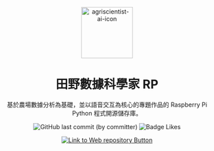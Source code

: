 <div align="center">

<img src="https://github.com/johnlin10/agriscientist-ai-web/raw/main/public/agriscientist-ai.ico" alt="agriscientist-ai-icon" width="120px;" />

# 田野數據科學家 RP

基於農場數據分析為基礎，並以語音交互為核心的專題作品的 Raspberry Pi Python 程式開源儲存庫。

![GitHub last commit (by committer)](https://img.shields.io/github/last-commit/johnlin10/agriscientist-ai-raspberrypi?style=for-the-badge&labelColor=34a84d&color=268039)
![Badge Likes](https://img.shields.io/github/stars/johnlin10/agriscientist-ai-raspberrypi?style=for-the-badge&labelColor=d0ab23&color=b0901e&logoColor=white&logo=Trustpilot)

[![Link to Web repository Button]][Web repository Link]

[Link to Web repository Button]:https://img.shields.io/badge/前往_Web_儲存庫_>-4ba2e9?style=for-the-badge
[Web repository Link]: https://github.com/johnlin10/agriscientist-ai-web

</div>
